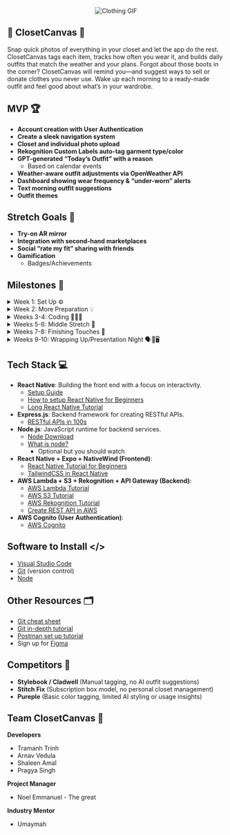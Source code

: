 <div align="center">
  <img src="https://media.giphy.com/media/v1.Y2lkPTc5MGI3NjExd2Y2dWU3M3AwZDQwOWc0bDZrY2ZtdnZpY255djUwdzJqNjdsbzliNCZlcD12MV9naWZzX3NlYXJjaCZjdD1n/1AubIMDoGjnsk/giphy.gif" alt="Clothing GIF">
</div>

## 👚 ClosetCanvas 👖

Snap quick photos of everything in your closet and let the app do the rest. ClosetCanvas tags each item, tracks how often you wear it, and builds daily outfits that match the weather and your plans. Forgot about those boots in the corner? ClosetCanvas will remind you—and suggest ways to sell or donate clothes you never use. Wake up each morning to a ready-made outfit and feel good about what’s in your wardrobe.


## MVP 🏆

- **Account creation with User Authentication**
- **Create a sleek navigation system**
- **Closet and individual photo upload** 
- **Rekognition Custom Labels auto-tag garment type/color**
- **GPT-generated “Today’s Outfit” with a reason**
  - Based on calendar events
- **Weather-aware outfit adjustments via OpenWeather API**
- **Dashboard showing wear frequency & “under-worn” alerts**
- **Text morning outfit suggestions**
- **Outfit themes**

## Stretch Goals 💪

- **Try-on AR mirror**
- **Integration with second-hand marketplaces**
- **Social “rate my fit” sharing with friends**
- **Gamification**
  - Badges/Achievements


## Milestones 🎯

<details>
  <summary>Week 1: Set Up ⚙️</summary>
  
  - Discuss with the team who’s frontend/backend and the overall project/tech stack
  - Set up communication and environments
  - Go over GitHub basics:
    - Create branches.
  - Start Figma and start working on UI designs.
  - Learn the basics of the tech stack (watch videos and code along).
<br></details>

<details>
  <summary>Week 2: More Preparation 💡</summary>
  
  - **Front End:**
    - Work on base UI/UX design in Figma
    - Create basic navigation across app pages
    - Begin planning Closet Upload and Home screens
  - **Back End:**
    - Set up user authentication with JWT/Cognito
    - Begin work on image upload handling and storage (e.g., S3)
    - Start researching Rekognition for basic image analysis
    - Work on designing the Schema for the Database/s
  - Work as a team to figure out how the whole app should work.
    - Work out all of the small details, such as how it should flow and general layout.
      - Have an idea in mind to build off by the end of week
    - Make sure everyone is on the same page
<br></details>

<details>
  <summary>Weeks 3-4: Coding 👨🏻‍💻</summary>
  
  - **Front End:**
    - Implement closet gallery UI and item view screens
    - Display GPT-generated outfit with reason on “Today’s Fit” page
    - Add photo capture functionality with preview
  - **Back End:**
    - Integrate GPT API to generate daily outfits
    - Store wear frequency data and last worn timestamp
    - Return filtered item lists for use in suggestions
<br></details>


<details>
  <summary>Weeks 5-6: Middle Stretch 👾</summary>
  
  - **Front End:**
    - LBuild and style wear frequency dashboard
    - Create "under-worn alert" badges next to clothing items
    - Polish UI for full outfit display
  - **Back End:**
    - Create logic for alerting underused clothes
    - Set up SMS morning suggestions
    - Finalize outfit reasoning template from GPT output
    - Begin stretch goals
<br></details>

<details>
  <summary>Weeks 7-8: Finishing Touches 👔</summary>
  
  - Finalize backend and frontend integration by 7th week.
  - Plan and brainstorm for the presentation.
    - Watch previous presentations for inspiration and understanding.
  - Work on stretch goals.
  - Ensure connectivity between frontend and backend.
<br></details>

<details>
  <summary>Weeks 9-10: Wrapping Up/Presentation Night 🗣🎤🖥️</summary>
  
  - Complete any remaining stretch goals.
  - Prepare and practice the presentation.
  - Present to stakeholders.
<br></details>

## Tech Stack 💻

- **React Native**: Building the front end with a focus on interactivity.
  - [Setup Guide](https://reactnative.dev/docs/environment-setup)
  - [How to setup React Native for Beginners](https://www.youtube.com/watch?v=y6DwGxe2E_k&pp=ygUSU2V0dXAgcmVhY3QgbmF0aXZl)
  - [Long React Native Tutorial](https://www.youtube.com/watch?v=0-S5a0eXPoc&pp=ygUSU2V0dXAgcmVhY3QgbmF0aXZl)
- **Express.js**: Backend framework for creating RESTful APIs.
  - [RESTful APIs in 100s](https://www.youtube.com/watch?v=-MTSQjw5DrM) 
- **Node.js**: JavaScript runtime for backend services.
  - [Node Download](https://nodejs.org/en/download/prebuilt-installer)
  - [What is node?](https://www.codecademy.com/article/what-is-node)
    - Optional but you should watch 
- **React Native + Expo + NativeWind (Frontend)**:
  - [React Native Tutorial for Beginners](https://www.youtube.com/watch?v=0-S5a0eXPoc&pp=ygUMcmVhY3QgbmF0aXZl)
  - [TailwindCSS in React Native](https://www.youtube.com/watch?v=qmB6QCua3Uk&pp=ygUKTmF0aXZlV2luZA%3D%3D)
- **AWS Lambda + S3 + Rekognition + API Gateway (Backend)**:
  - [AWS Lambda Tutorial](https://www.youtube.com/watch?v=seaBeltaKhw&pp=ygUKYXdzIGxhbWJkYQ%3D%3D)
  - [AWS S3 Tutorial](https://www.youtube.com/watch?v=tfU0JEZjcsg&pp=ygUCczM%3D)
  - [AWS Rekognition Tutorial](https://www.youtube.com/watch?v=SZa2HfR-9Xc)
  - [Create REST API in AWS](https://www.youtube.com/watch?v=jgpRAiar2LQ&pp=ygULYXBpIGdhdGV3YXk%3D)
- **AWS Cognito (User Authentication)**:
  - [AWS Cognito](https://youtu.be/8a0vtkWJIA4?si=q6s0vENxf4HrNvd0)

## Software to Install </>

-   [Visual Studio Code](https://code.visualstudio.com/)
-   [Git](https://git-scm.com/downloads) (version control)
-   [Node](https://nodejs.org/en/download/prebuilt-installer)

## Other Resources 🗂️

-   [Git cheat sheet](https://education.github.com/git-cheat-sheet-education.pdf)
-   [Git in-depth tutorial](https://youtu.be/RGOj5yH7evk)
-   [Postman set up tutorial](https://youtu.be/3eHJkcA8mTs)    
-   Sign up for [Figma](https://www.figma.com/signup)

## Competitors 🤼

- **Stylebook / Cladwell** (Manual tagging, no AI outfit suggestions)
- **Stitch Fix** (Subscription box model, no personal closet management)
- **Pureple** (Basic color tagging, limited AI styling or usage insights)

## Team ClosetCanvas 🙌

**Developers**
- Tramanh Trinh
- Arnav Vedula
- Shaleen Amal
- Pragya Singh

**Project Manager**
- Noel Emmanuel - The great

**Industry Mentor**
- Umaymah


